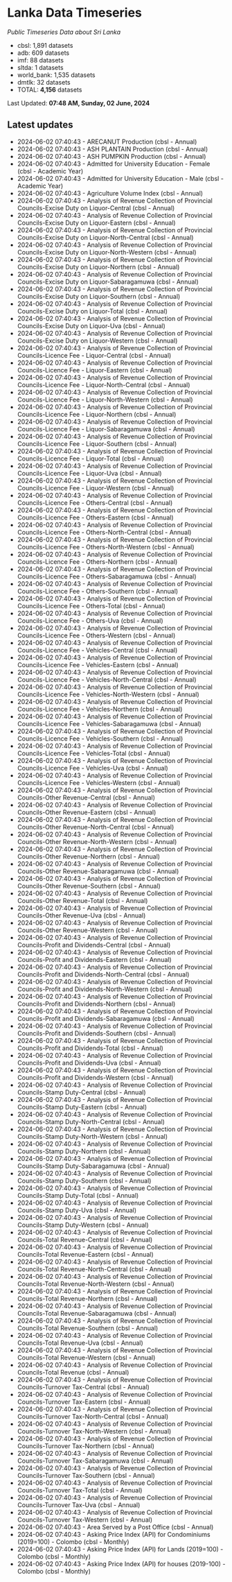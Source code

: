 # Lanka Data Timeseries
*Public Timeseries Data about Sri Lanka*

* cbsl: 1,891 datasets
* adb: 609 datasets
* imf: 88 datasets
* sltda: 1 datasets
* world_bank: 1,535 datasets
* dmtlk: 32 datasets
* TOTAL: **4,156** datasets

Last Updated: **07:48 AM, Sunday, 02 June, 2024**

## Latest updates

* 2024-06-02 07:40:43 - ARECANUT Production (cbsl - Annual)
* 2024-06-02 07:40:43 - ASH PLANTAIN Production (cbsl - Annual)
* 2024-06-02 07:40:43 - ASH PUMPKIN Production (cbsl - Annual)
* 2024-06-02 07:40:43 - Admitted for University Education - Female (cbsl - Academic Year)
* 2024-06-02 07:40:43 - Admitted for University Education - Male (cbsl - Academic Year)
* 2024-06-02 07:40:43 - Agriculture Volume Index (cbsl - Annual)
* 2024-06-02 07:40:43 - Analysis of Revenue Collection of Provincial Councils-Excise Duty on Liquor-Central (cbsl - Annual)
* 2024-06-02 07:40:43 - Analysis of Revenue Collection of Provincial Councils-Excise Duty on Liquor-Eastern (cbsl - Annual)
* 2024-06-02 07:40:43 - Analysis of Revenue Collection of Provincial Councils-Excise Duty on Liquor-North-Central (cbsl - Annual)
* 2024-06-02 07:40:43 - Analysis of Revenue Collection of Provincial Councils-Excise Duty on Liquor-North-Western (cbsl - Annual)
* 2024-06-02 07:40:43 - Analysis of Revenue Collection of Provincial Councils-Excise Duty on Liquor-Northern (cbsl - Annual)
* 2024-06-02 07:40:43 - Analysis of Revenue Collection of Provincial Councils-Excise Duty on Liquor-Sabaragamuwa (cbsl - Annual)
* 2024-06-02 07:40:43 - Analysis of Revenue Collection of Provincial Councils-Excise Duty on Liquor-Southern (cbsl - Annual)
* 2024-06-02 07:40:43 - Analysis of Revenue Collection of Provincial Councils-Excise Duty on Liquor-Total (cbsl - Annual)
* 2024-06-02 07:40:43 - Analysis of Revenue Collection of Provincial Councils-Excise Duty on Liquor-Uva (cbsl - Annual)
* 2024-06-02 07:40:43 - Analysis of Revenue Collection of Provincial Councils-Excise Duty on Liquor-Western (cbsl - Annual)
* 2024-06-02 07:40:43 - Analysis of Revenue Collection of Provincial Councils-Licence Fee - Liquor-Central (cbsl - Annual)
* 2024-06-02 07:40:43 - Analysis of Revenue Collection of Provincial Councils-Licence Fee - Liquor-Eastern (cbsl - Annual)
* 2024-06-02 07:40:43 - Analysis of Revenue Collection of Provincial Councils-Licence Fee - Liquor-North-Central (cbsl - Annual)
* 2024-06-02 07:40:43 - Analysis of Revenue Collection of Provincial Councils-Licence Fee - Liquor-North-Western (cbsl - Annual)
* 2024-06-02 07:40:43 - Analysis of Revenue Collection of Provincial Councils-Licence Fee - Liquor-Northern (cbsl - Annual)
* 2024-06-02 07:40:43 - Analysis of Revenue Collection of Provincial Councils-Licence Fee - Liquor-Sabaragamuwa (cbsl - Annual)
* 2024-06-02 07:40:43 - Analysis of Revenue Collection of Provincial Councils-Licence Fee - Liquor-Southern (cbsl - Annual)
* 2024-06-02 07:40:43 - Analysis of Revenue Collection of Provincial Councils-Licence Fee - Liquor-Total (cbsl - Annual)
* 2024-06-02 07:40:43 - Analysis of Revenue Collection of Provincial Councils-Licence Fee - Liquor-Uva (cbsl - Annual)
* 2024-06-02 07:40:43 - Analysis of Revenue Collection of Provincial Councils-Licence Fee - Liquor-Western (cbsl - Annual)
* 2024-06-02 07:40:43 - Analysis of Revenue Collection of Provincial Councils-Licence Fee - Others-Central (cbsl - Annual)
* 2024-06-02 07:40:43 - Analysis of Revenue Collection of Provincial Councils-Licence Fee - Others-Eastern (cbsl - Annual)
* 2024-06-02 07:40:43 - Analysis of Revenue Collection of Provincial Councils-Licence Fee - Others-North-Central (cbsl - Annual)
* 2024-06-02 07:40:43 - Analysis of Revenue Collection of Provincial Councils-Licence Fee - Others-North-Western (cbsl - Annual)
* 2024-06-02 07:40:43 - Analysis of Revenue Collection of Provincial Councils-Licence Fee - Others-Northern (cbsl - Annual)
* 2024-06-02 07:40:43 - Analysis of Revenue Collection of Provincial Councils-Licence Fee - Others-Sabaragamuwa (cbsl - Annual)
* 2024-06-02 07:40:43 - Analysis of Revenue Collection of Provincial Councils-Licence Fee - Others-Southern (cbsl - Annual)
* 2024-06-02 07:40:43 - Analysis of Revenue Collection of Provincial Councils-Licence Fee - Others-Total (cbsl - Annual)
* 2024-06-02 07:40:43 - Analysis of Revenue Collection of Provincial Councils-Licence Fee - Others-Uva (cbsl - Annual)
* 2024-06-02 07:40:43 - Analysis of Revenue Collection of Provincial Councils-Licence Fee - Others-Western (cbsl - Annual)
* 2024-06-02 07:40:43 - Analysis of Revenue Collection of Provincial Councils-Licence Fee - Vehicles-Central (cbsl - Annual)
* 2024-06-02 07:40:43 - Analysis of Revenue Collection of Provincial Councils-Licence Fee - Vehicles-Eastern (cbsl - Annual)
* 2024-06-02 07:40:43 - Analysis of Revenue Collection of Provincial Councils-Licence Fee - Vehicles-North-Central (cbsl - Annual)
* 2024-06-02 07:40:43 - Analysis of Revenue Collection of Provincial Councils-Licence Fee - Vehicles-North-Western (cbsl - Annual)
* 2024-06-02 07:40:43 - Analysis of Revenue Collection of Provincial Councils-Licence Fee - Vehicles-Northern (cbsl - Annual)
* 2024-06-02 07:40:43 - Analysis of Revenue Collection of Provincial Councils-Licence Fee - Vehicles-Sabaragamuwa (cbsl - Annual)
* 2024-06-02 07:40:43 - Analysis of Revenue Collection of Provincial Councils-Licence Fee - Vehicles-Southern (cbsl - Annual)
* 2024-06-02 07:40:43 - Analysis of Revenue Collection of Provincial Councils-Licence Fee - Vehicles-Total (cbsl - Annual)
* 2024-06-02 07:40:43 - Analysis of Revenue Collection of Provincial Councils-Licence Fee - Vehicles-Uva (cbsl - Annual)
* 2024-06-02 07:40:43 - Analysis of Revenue Collection of Provincial Councils-Licence Fee - Vehicles-Western (cbsl - Annual)
* 2024-06-02 07:40:43 - Analysis of Revenue Collection of Provincial Councils-Other Revenue-Central (cbsl - Annual)
* 2024-06-02 07:40:43 - Analysis of Revenue Collection of Provincial Councils-Other Revenue-Eastern (cbsl - Annual)
* 2024-06-02 07:40:43 - Analysis of Revenue Collection of Provincial Councils-Other Revenue-North-Central (cbsl - Annual)
* 2024-06-02 07:40:43 - Analysis of Revenue Collection of Provincial Councils-Other Revenue-North-Western (cbsl - Annual)
* 2024-06-02 07:40:43 - Analysis of Revenue Collection of Provincial Councils-Other Revenue-Northern (cbsl - Annual)
* 2024-06-02 07:40:43 - Analysis of Revenue Collection of Provincial Councils-Other Revenue-Sabaragamuwa (cbsl - Annual)
* 2024-06-02 07:40:43 - Analysis of Revenue Collection of Provincial Councils-Other Revenue-Southern (cbsl - Annual)
* 2024-06-02 07:40:43 - Analysis of Revenue Collection of Provincial Councils-Other Revenue-Total (cbsl - Annual)
* 2024-06-02 07:40:43 - Analysis of Revenue Collection of Provincial Councils-Other Revenue-Uva (cbsl - Annual)
* 2024-06-02 07:40:43 - Analysis of Revenue Collection of Provincial Councils-Other Revenue-Western (cbsl - Annual)
* 2024-06-02 07:40:43 - Analysis of Revenue Collection of Provincial Councils-Profit and Dividends-Central (cbsl - Annual)
* 2024-06-02 07:40:43 - Analysis of Revenue Collection of Provincial Councils-Profit and Dividends-Eastern (cbsl - Annual)
* 2024-06-02 07:40:43 - Analysis of Revenue Collection of Provincial Councils-Profit and Dividends-North-Central (cbsl - Annual)
* 2024-06-02 07:40:43 - Analysis of Revenue Collection of Provincial Councils-Profit and Dividends-North-Western (cbsl - Annual)
* 2024-06-02 07:40:43 - Analysis of Revenue Collection of Provincial Councils-Profit and Dividends-Northern (cbsl - Annual)
* 2024-06-02 07:40:43 - Analysis of Revenue Collection of Provincial Councils-Profit and Dividends-Sabaragamuwa (cbsl - Annual)
* 2024-06-02 07:40:43 - Analysis of Revenue Collection of Provincial Councils-Profit and Dividends-Southern (cbsl - Annual)
* 2024-06-02 07:40:43 - Analysis of Revenue Collection of Provincial Councils-Profit and Dividends-Total (cbsl - Annual)
* 2024-06-02 07:40:43 - Analysis of Revenue Collection of Provincial Councils-Profit and Dividends-Uva (cbsl - Annual)
* 2024-06-02 07:40:43 - Analysis of Revenue Collection of Provincial Councils-Profit and Dividends-Western (cbsl - Annual)
* 2024-06-02 07:40:43 - Analysis of Revenue Collection of Provincial Councils-Stamp Duty-Central (cbsl - Annual)
* 2024-06-02 07:40:43 - Analysis of Revenue Collection of Provincial Councils-Stamp Duty-Eastern (cbsl - Annual)
* 2024-06-02 07:40:43 - Analysis of Revenue Collection of Provincial Councils-Stamp Duty-North-Central (cbsl - Annual)
* 2024-06-02 07:40:43 - Analysis of Revenue Collection of Provincial Councils-Stamp Duty-North-Western (cbsl - Annual)
* 2024-06-02 07:40:43 - Analysis of Revenue Collection of Provincial Councils-Stamp Duty-Northern (cbsl - Annual)
* 2024-06-02 07:40:43 - Analysis of Revenue Collection of Provincial Councils-Stamp Duty-Sabaragamuwa (cbsl - Annual)
* 2024-06-02 07:40:43 - Analysis of Revenue Collection of Provincial Councils-Stamp Duty-Southern (cbsl - Annual)
* 2024-06-02 07:40:43 - Analysis of Revenue Collection of Provincial Councils-Stamp Duty-Total (cbsl - Annual)
* 2024-06-02 07:40:43 - Analysis of Revenue Collection of Provincial Councils-Stamp Duty-Uva (cbsl - Annual)
* 2024-06-02 07:40:43 - Analysis of Revenue Collection of Provincial Councils-Stamp Duty-Western (cbsl - Annual)
* 2024-06-02 07:40:43 - Analysis of Revenue Collection of Provincial Councils-Total Revenue-Central (cbsl - Annual)
* 2024-06-02 07:40:43 - Analysis of Revenue Collection of Provincial Councils-Total Revenue-Eastern (cbsl - Annual)
* 2024-06-02 07:40:43 - Analysis of Revenue Collection of Provincial Councils-Total Revenue-North-Central (cbsl - Annual)
* 2024-06-02 07:40:43 - Analysis of Revenue Collection of Provincial Councils-Total Revenue-North-Western (cbsl - Annual)
* 2024-06-02 07:40:43 - Analysis of Revenue Collection of Provincial Councils-Total Revenue-Northern (cbsl - Annual)
* 2024-06-02 07:40:43 - Analysis of Revenue Collection of Provincial Councils-Total Revenue-Sabaragamuwa (cbsl - Annual)
* 2024-06-02 07:40:43 - Analysis of Revenue Collection of Provincial Councils-Total Revenue-Southern (cbsl - Annual)
* 2024-06-02 07:40:43 - Analysis of Revenue Collection of Provincial Councils-Total Revenue-Uva (cbsl - Annual)
* 2024-06-02 07:40:43 - Analysis of Revenue Collection of Provincial Councils-Total Revenue-Western (cbsl - Annual)
* 2024-06-02 07:40:43 - Analysis of Revenue Collection of Provincial Councils-Total Revenue (cbsl - Annual)
* 2024-06-02 07:40:43 - Analysis of Revenue Collection of Provincial Councils-Turnover Tax-Central (cbsl - Annual)
* 2024-06-02 07:40:43 - Analysis of Revenue Collection of Provincial Councils-Turnover Tax-Eastern (cbsl - Annual)
* 2024-06-02 07:40:43 - Analysis of Revenue Collection of Provincial Councils-Turnover Tax-North-Central (cbsl - Annual)
* 2024-06-02 07:40:43 - Analysis of Revenue Collection of Provincial Councils-Turnover Tax-North-Western (cbsl - Annual)
* 2024-06-02 07:40:43 - Analysis of Revenue Collection of Provincial Councils-Turnover Tax-Northern (cbsl - Annual)
* 2024-06-02 07:40:43 - Analysis of Revenue Collection of Provincial Councils-Turnover Tax-Sabaragamuwa (cbsl - Annual)
* 2024-06-02 07:40:43 - Analysis of Revenue Collection of Provincial Councils-Turnover Tax-Southern (cbsl - Annual)
* 2024-06-02 07:40:43 - Analysis of Revenue Collection of Provincial Councils-Turnover Tax-Total (cbsl - Annual)
* 2024-06-02 07:40:43 - Analysis of Revenue Collection of Provincial Councils-Turnover Tax-Uva (cbsl - Annual)
* 2024-06-02 07:40:43 - Analysis of Revenue Collection of Provincial Councils-Turnover Tax-Western (cbsl - Annual)
* 2024-06-02 07:40:43 - Area Served by a Post Office (cbsl - Annual)
* 2024-06-02 07:40:43 - Asking Price Index (API) for Condominiums (2019=100) - Colombo (cbsl - Monthly)
* 2024-06-02 07:40:43 - Asking Price Index (API) for Lands (2019=100) - Colombo (cbsl - Monthly)
* 2024-06-02 07:40:43 - Asking Price Index (API) for houses (2019-100) - Colombo (cbsl - Monthly)